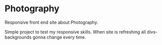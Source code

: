 # Photography
Responsive front end site about Photography.

Simple project to test my responsive skills. When site is refreshing all divs-backgrounds gonna change every time.
